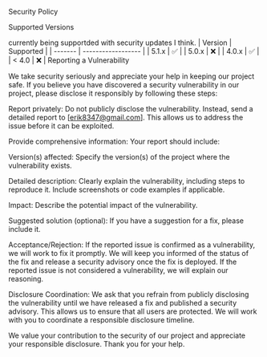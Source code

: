 Security Policy
 
Supported Versions
  
currently being supportded with security updates I think.
| Version | Supported          | 
| ------- | ------------------ | 
| 5.1.x   | :white_check_mark: | 
| 5.0.x   | :x:                | 
| 4.0.x   | :white_check_mark: | 
| < 4.0   | :x:                | 
Reporting a Vulnerability
 
We take security seriously and appreciate your help in keeping our project safe.  If you believe you have discovered a security vulnerability in our project, please disclose it responsibly by following these steps: 
 
 
Report privately:  Do not publicly disclose the vulnerability. Instead, send a detailed report to [erik8347@gmail.com].  This allows us to address the issue before it can be exploited. 
 
 
Provide comprehensive information: Your report should include: 
 
Version(s) affected: Specify the version(s) of the project where the vulnerability exists.
 
Detailed description: Clearly explain the vulnerability, including steps to reproduce it.  Include screenshots or code examples if applicable.
 
Impact: Describe the potential impact of the vulnerability.
 
Suggested solution (optional): If you have a suggestion for a fix, please include it.

   
Acceptance/Rejection: If the reported issue is confirmed as a vulnerability, we will work to fix it promptly. We will keep you informed of the status of the fix and release a security advisory once the fix is deployed.  If the reported issue is not considered a vulnerability, we will explain our reasoning. 
 
 
Disclosure Coordination: We ask that you refrain from publicly disclosing the vulnerability until we have released a fix and published a security advisory. This allows us to ensure that all users are protected.  We will work with you to coordinate a responsible disclosure timeline. 
 
 
We value your contribution to the security of our project and appreciate your responsible disclosure.  Thank you for your help.
